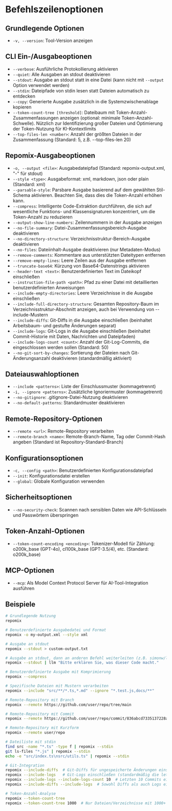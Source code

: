 # Befehlszeilenoptionen

## Grundlegende Optionen
- `-v, --version`: Tool-Version anzeigen

## CLI Ein-/Ausgabeoptionen
- `--verbose`: Ausführliche Protokollierung aktivieren
- `--quiet`: Alle Ausgaben an stdout deaktivieren
- `--stdout`: Ausgabe an stdout statt in eine Datei (kann nicht mit `--output` Option verwendet werden)
- `--stdin`: Dateipfade von stdin lesen statt Dateien automatisch zu entdecken
- `--copy`: Generierte Ausgabe zusätzlich in die Systemzwischenablage kopieren
- `--token-count-tree [threshold]`: Dateibaum mit Token-Anzahl-Zusammenfassungen anzeigen (optional: minimale Token-Anzahl-Schwelle). Nützlich zur Identifizierung großer Dateien und Optimierung der Token-Nutzung für KI-Kontextlimits
- `--top-files-len <number>`: Anzahl der größten Dateien in der Zusammenfassung (Standard: 5, z.B. --top-files-len 20)

## Repomix-Ausgabeoptionen
- `-o, --output <file>`: Ausgabedateipfad (Standard: repomix-output.xml, "-" für stdout)
- `--style <type>`: Ausgabeformat: xml, markdown, json oder plain (Standard: xml)
- `--parsable-style`: Parsbare Ausgabe basierend auf dem gewählten Stil-Schema aktivieren. Beachten Sie, dass dies die Token-Anzahl erhöhen kann.
- `--compress`: Intelligente Code-Extraktion durchführen, die sich auf wesentliche Funktions- und Klassensignaturen konzentriert, um die Token-Anzahl zu reduzieren
- `--output-show-line-numbers`: Zeilennummern in der Ausgabe anzeigen
- `--no-file-summary`: Datei-Zusammenfassungsbereich-Ausgabe deaktivieren
- `--no-directory-structure`: Verzeichnisstruktur-Bereich-Ausgabe deaktivieren
- `--no-files`: Dateiinhalt-Ausgabe deaktivieren (nur Metadaten-Modus)
- `--remove-comments`: Kommentare aus unterstützten Dateitypen entfernen
- `--remove-empty-lines`: Leere Zeilen aus der Ausgabe entfernen
- `--truncate-base64`: Kürzung von Base64-Datenstrings aktivieren
- `--header-text <text>`: Benutzerdefinierten Text im Dateikopf einschließen
- `--instruction-file-path <path>`: Pfad zu einer Datei mit detaillierten benutzerdefinierten Anweisungen
- `--include-empty-directories`: Leere Verzeichnisse in die Ausgabe einschließen
- `--include-full-directory-structure`: Gesamten Repository-Baum im Verzeichnisstruktur-Abschnitt anzeigen, auch bei Verwendung von --include-Mustern
- `--include-diffs`: Git-Diffs in die Ausgabe einschließen (beinhaltet Arbeitsbaum- und gestufte Änderungen separat)
- `--include-logs`: Git-Logs in die Ausgabe einschließen (beinhaltet Commit-Historie mit Daten, Nachrichten und Dateipfaden)
- `--include-logs-count <count>`: Anzahl der Git-Log-Commits, die eingeschlossen werden sollen (Standard: 50)
- `--no-git-sort-by-changes`: Sortierung der Dateien nach Git-Änderungsanzahl deaktivieren (standardmäßig aktiviert)

## Dateiauswahloptionen
- `--include <patterns>`: Liste der Einschlussmuster (kommagetrennt)
- `-i, --ignore <patterns>`: Zusätzliche Ignoriermuster (kommagetrennt)
- `--no-gitignore`: .gitignore-Datei-Nutzung deaktivieren
- `--no-default-patterns`: Standardmuster deaktivieren

## Remote-Repository-Optionen
- `--remote <url>`: Remote-Repository verarbeiten
- `--remote-branch <name>`: Remote-Branch-Name, Tag oder Commit-Hash angeben (Standard ist Repository-Standard-Branch)

## Konfigurationsoptionen
- `-c, --config <path>`: Benutzerdefinierten Konfigurationsdateipfad
- `--init`: Konfigurationsdatei erstellen
- `--global`: Globale Konfiguration verwenden

## Sicherheitsoptionen
- `--no-security-check`: Scannen nach sensiblen Daten wie API-Schlüsseln und Passwörtern überspringen

## Token-Anzahl-Optionen
- `--token-count-encoding <encoding>`: Tokenizer-Modell für Zählung: o200k_base (GPT-4o), cl100k_base (GPT-3.5/4), etc. (Standard: o200k_base)

## MCP-Optionen
- `--mcp`: Als Model Context Protocol Server für AI-Tool-Integration ausführen

## Beispiele

```bash
# Grundlegende Nutzung
repomix

# Benutzerdefinierte Ausgabedatei und Format
repomix -o my-output.xml --style xml

# Ausgabe an stdout
repomix --stdout > custom-output.txt

# Ausgabe an stdout, dann an anderen Befehl weiterleiten (z.B. simonw/llm)
repomix --stdout | llm "Bitte erklären Sie, was dieser Code macht."

# Benutzerdefinierte Ausgabe mit Komprimierung
repomix --compress

# Spezifische Dateien mit Mustern verarbeiten
repomix --include "src/**/*.ts,*.md" --ignore "*.test.js,docs/**"

# Remote-Repository mit Branch
repomix --remote https://github.com/user/repo/tree/main

# Remote-Repository mit Commit
repomix --remote https://github.com/user/repo/commit/836abcd7335137228ad77feb28655d85712680f1

# Remote-Repository mit Kurzform
repomix --remote user/repo

# Dateiliste mit stdin
find src -name "*.ts" -type f | repomix --stdin
git ls-files "*.js" | repomix --stdin
echo -e "src/index.ts\nsrc/utils.ts" | repomix --stdin

# Git-Integration
repomix --include-diffs  # Git-Diffs für ungespeicherte Änderungen einschließen
repomix --include-logs   # Git-Logs einschließen (standardmäßig die letzten 50 Commits)
repomix --include-logs --include-logs-count 10  # Letzten 10 Commits einschließen
repomix --include-diffs --include-logs  # Sowohl Diffs als auch Logs einschließen

# Token-Anzahl-Analyse
repomix --token-count-tree
repomix --token-count-tree 1000  # Nur Dateien/Verzeichnisse mit 1000+ Tokens anzeigen
```

